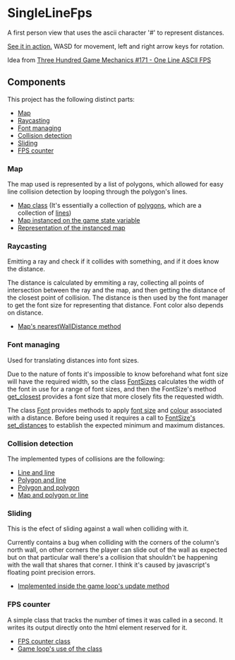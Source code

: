# SingleLineFps
A first person view that uses the ascii character '#' to represent distances.

[See it in action.](https://MalAmen666.github.com/SingleLineFps/)
WASD for movement, left and right arrow keys for rotation.

Idea from [Three Hundred Game Mechanics #171 - One Line ASCII FPS](http://www.squidi.net/three/entry.php?id=171)

## Components
This project has the following distinct parts:
* [Map](#map)
* [Raycasting](#raycasting)
* [Font managing](#font-managing)
* [Collision detection](#collision-detection)
* [Sliding](#sliding)
* [FPS counter](#fps-counter)

### Map
The map used is represented by a list of polygons, which allowed for easy line collision detection by looping through the polygon's lines.

* [Map class](script/geometry/map.js) (It's essentially a collection of [polygons](script/geometry/polygon.js), which are a collection of [lines](script/geometry/line.js))
* [Map instanced on the game state variable](script/onload.js#L23)
* [Representation of the instanced map](map_preview.png)

### Raycasting
Emitting a ray and check if it collides with something, and if it does know the distance.

The distance is calculated by emmiting a ray, collecting all points of intersection between the ray and the map, and then getting the distance of the closest point of collision.
The distance is then used by the font manager to get the font size for representing that distance. Font color also depends on distance.

* [Map's nearestWallDistance method](script/geometry/map.js#L27)

### Font managing
Used for translating distances into font sizes.

Due to the nature of fonts it's impossible to know beforehand what font size will have the required width, so the class [FontSizes](script/graphics/font/fontsizes.js) calculates the width of the font in use for a range of font sizes, and then the FontSize's method [get_closest](script/graphics/font/fontsizes.js#L37) provides a font size that more closely fits the requested width.

The class [Font](script/graphics/font/font.js) provides methods to apply [font size](script/graphics/font/font.js#L16) and [colour](script/graphics/font/font.js#L24) associated with a distance.
Before being used it requires a call to [FontSize's set_distances](script/graphics/font/fontsizes.js#L42) to establish the expected minimum and maximum distances.

### Collision detection
The implemented types of collisions are the following:
* [Line and line](script/geometry/line.js#L53)
* [Polygon and line](script/geometry/polygon.js#L40)
* [Polygon and polygon](script/geometry/polygon.js#L53)
* [Map and polygon or line](script/geometry/map.js#L15)

### Sliding
This is the efect of sliding against a wall when colliding with it.

Currently contains a bug when colliding with the corners of the column's north wall, on other corners the player can slide out of the wall as expected but on that particular wall there's a collision that shouldn't be happening with the wall that shares that corner. I think it's caused by javascript's floating point precision errors.

* [Implemented inside the game loop's update method](script/onload.js#L164)

### FPS counter
A simple class that tracks the number of times it was called in a second.
It writes its output directly onto the html element reserved for it.

* [FPS counter class](script/graphics/fpscounter.js)
* [Game loop's use of the class](script/onload.js#L101)

